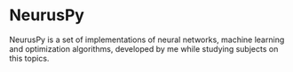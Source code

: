 # NeurusPy

NeurusPy is a set of implementations of neural networks, machine learning and optimization algorithms, developed by me while studying subjects on this topics.